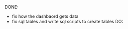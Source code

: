 DONE:
- fix how the dashbaord gets data
- fix sql tables and write sql scripts to create tables
DO:
